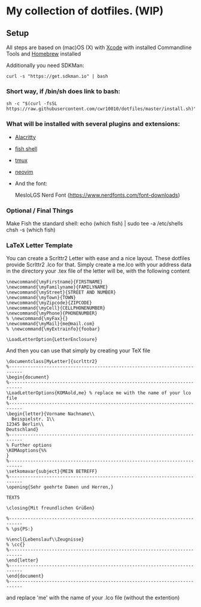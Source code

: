 # My collection of dotfiles. (WIP)

## Setup

All steps are based on (mac)OS (X) with [Xcode](https://developer.apple.com/xcode/) with installed Commandline Tools and [Homebrew](http://brew.sh) installed

Additionally you need SDKMan:

    curl -s "https://get.sdkman.io" | bash

### Short way, if /bin/sh does link to bash:

    sh -c "$(curl -fsSL https://raw.githubusercontent.com/cwr10010/dotfiles/master/install.sh)"

### What will be installed with several plugins and extensions:

- [Alacritty](https://github.com/alacritty/alacritty)
- [fish shell](https://fishshell.com)
- [tmux](https://github.com/tmux/tmux)
- [neovim](https://neovim.io)
- And the font:

  MesloLGS Nerd Font (https://www.nerdfonts.com/font-downloads)

### Optional / Final Things

Make Fish the standard shell:
echo (which fish) | sudo tee -a /etc/shells
chsh -s (which fish)

### LaTeX Letter Template

You can create a Scrlttr2 Letter with ease and a nice layout. These dotfiles provide Scrlttr2 .lco for that. Simply create a me.lco with your address data in the directory your .tex file of the letter will be, with the following content

    \newcommand{\myFirstname}{FIRSTNAME}
    \newcommand{\myFamilyname}{FAMILYNAME}
    \newcommand{\myStreet}{STREET AND NUMBER}
    \newcommand{\myTown}{TOWN}
    \newcommand{\myZipcode}{ZIPCODE}
    \newcommand{\myCell}{CELLPHONENUMBER}
    \newcommand{\myPhone}{PHONENUMBER}
    % \newcommand{\myFax}{}
    \newcommand{\myMail}{me@mail.com}
    % \newcommand{\myExtrainfo}{foobar}

    \LoadLetterOption{LetterEnclosure}

And then you can use that simply by creating your TeX file

    \documentclass[MyLetter]{scrlttr2}
    %---------------------------------------------------------------------------
    \begin{document}
    %---------------------------------------------------------------------------
    \LoadLetterOptions{KOMAold,me} % replace me with the name of your lco file
    %---------------------------------------------------------------------------
    \begin{letter}{Vorname Nachname\\
      Beispielstr. 1\\
    12345 Berlin\\
    Deutschland}
    %---------------------------------------------------------------------------
    % Further options
    \KOMAoptions{%%
    }
    %---------------------------------------------------------------------------
    \setkomavar{subject}{MEIN BETREFF}
    %---------------------------------------------------------------------------
    \opening{Sehr geehrte Damen und Herren,}

    TEXT5

    \closing{Mit freundlichen Grüßen}

    %---------------------------------------------------------------------------
    % \ps{PS:}

    %\encl{Lebenslauf\\Zeugnisse}
    % \cc{}
    %---------------------------------------------------------------------------
    \end{letter}
    %---------------------------------------------------------------------------
    \end{document}
    %---------------------------------------------------------------------------

and replace 'me' with the name of your .lco file (without the extention)
